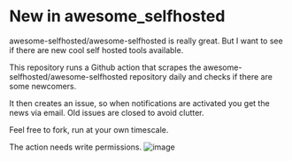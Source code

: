 # New in awesome_selfhosted
awesome-selfhosted/awesome-selfhosted is really great. But I want to see if there are new cool self hosted tools available.

This repository runs a Github action that scrapes the awesome-selfhosted/awesome-selfhosted repository daily and checks if there are some newcomers.

It then creates an issue, so when notifications are activated you get the news via email. Old issues are closed to avoid clutter.

Feel free to fork, run at your own timescale.

The action needs write permissions.
![image](https://github.com/ulrischa/new_in_awesome_selfhosted/assets/3016070/19cfc29a-a6e4-4f4b-b446-5158ad63ee77)

